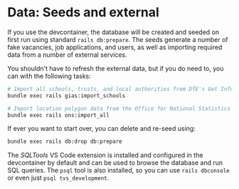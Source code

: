 # Data: Seeds and external

If you use the devcontainer, the database will be created and seeded on first run using standard
`rails db:prepare`. The seeds generate a number of fake vacancies, job applications, and users,
as well as importing required data from a number of external services.

You shouldn't have to refresh the external data, but if you do need to, you can with the following tasks:

```bash
# Import all schools, trusts, and local authorities from DfE's Get Information About Schools
bundle exec rails gias:import_schools

# Import location polygon data from the Office for National Statistics
bundle exec rails ons:import_all
```

If ever you want to start over, you can delete and re-seed using:

```bash
bundle exec rails db:drop db:prepare
```

The _SQLTools_ VS Code extension is installed and configured in the devcontainer by default and can
be used to browse the database and run SQL queries. The `psql` tool is also installed, so you can
use `rails dbconsole` or even just `psql tvs_development`.

